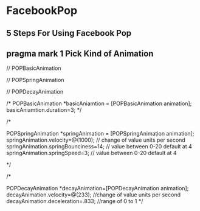 <h1>FacebookPop</h1>


## 5 Steps For Using Facebook Pop



## pragma mark 1 Pick Kind of Animation

// POPBasicAnimation

// POPSpringAnimation

// POPDecayAnimation


/*
 POPBasicAnimation *basicAniamtion = [POPBasicAnimation animation];
 basicAniamtion.duration=3;
 */

/*
 
 POPSpringAnimation *springAnimation = [POPSpringAnimation animation];
 springAnimation.velocity=@(1000);       // change of value units per second
 springAnimation.springBounciness=14;    // value between 0-20 default at 4
 springAnimation.springSpeed=3;     // value between 0-20 default at 4
 
*/

/*
 
 POPDecayAnimation *decayAnimation=[POPDecayAnimation animation];
 decayAnimation.velocity=@(233); //change of value units per second
 decayAnimation.deceleration=.833; //range of 0 to 1
*/



